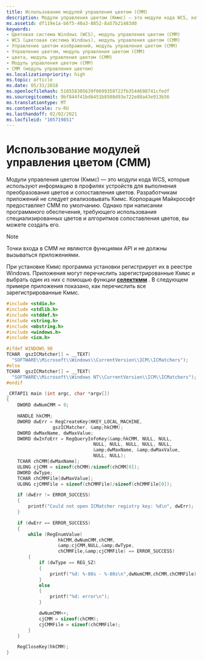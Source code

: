 ```yaml
---
title: Использование модулей управления цветом (CMM)
description: Модули управления цветом (Кммс) — это модули кода WCS, которые используют информацию в профилях устройств для выполнения преобразования цветов и сопоставления цветов.
ms.assetid: df119e1a-b6f5-40a3-8852-8a57b21483d0
keywords:
- Цветовая система Windows (WCS), модуль управления цветом (CMM)
- WCS (цветовая система Windows), модуль управления цветом (CMM)
- Управление цветом изображений, модуль управления цветом (CMM)
- Управление цветом, модуль управления цветом (CMM)
- цвета, модуль управления цветом (CMM)
- Модуль управления цветом (CMM)
- CMM (модуль управления цветом)
ms.localizationpriority: high
ms.topic: article
ms.date: 05/31/2018
ms.openlocfilehash: 518558305639f0699358f22fb3544698741cfedf
ms.sourcegitcommit: 9bf844f41bd6451b8508d93e722e88a43e913b56
ms.translationtype: MT
ms.contentlocale: ru-RU
ms.lasthandoff: 02/02/2021
ms.locfileid: "105719851"
---
```

# <a name="using-color-management-modules-cmm"></a>Использование модулей управления цветом (CMM)

Модули управления цветом (Кммс) — это модули кода WCS, которые используют информацию в профилях устройств для выполнения преобразования цветов и сопоставления цветов. Разработчикам приложений не следует реализовывать Кммс. Корпорация Майкрософт предоставляет CMM по умолчанию. Однако при написании программного обеспечения, требующего использования специализированных цветов и алгоритмов сопоставления цветов, вы можете создать его.

> [!Note]  
> Точки входа в CMM *не* являются функциями API и не должны вызываться приложениями.

 

При установке Кммс программа установки регистрирует их в реестре Windows. Приложения могут перечислить зарегистрированные Кммс и выбрать один из них с помощью функции [**селекткмм**](/windows/win32/api/icm/nf-icm-selectcmm) . В следующем примере приложения показано, как перечислить все зарегистрированные Кммс.


```C++
#include <stdio.h>
#include <stdlib.h>
#include <stddef.h>
#include <string.h>
#include <mbstring.h>
#include <windows.h>
#include <icm.h>

#ifdef WINDOWS_98
TCHAR  gszICMatcher[] = __TEXT(
  "SOFTWARE\\Microsoft\\Windows\\CurrentVersion\\ICM\\ICMatchers");
#else
TCHAR  gszICMatcher[] = __TEXT(
  "SOFTWARE\\Microsoft\\Windows NT\\CurrentVersion\\ICM\\ICMatchers");
#endif

_CRTAPI1 main (int argc, char *argv[])
{
    DWORD dwNumCMM = 0;

    HANDLE hkCMM;
    DWORD dwErr = RegCreateKey(HKEY_LOCAL_MACHINE,
                 gszICMatcher, &amp;hkCMM);
    DWORD dwMaxName, dwMaxValue;
    DWORD dwInfoErr = RegQueryInfoKey(&amp;hkCMM, NULL, NULL,
                                NULL, NULL, NULL, NULL, NULL,
                                &amp;dwMaxName, &amp;dwMaxValue,
                                NULL, NULL);
    TCHAR chCMM[dwMaxName];
    ULONG cjCMM = sizeof(chCMM)/sizeof(chCMM[0]);
    DWORD dwType;
    TCHAR chCMMFile[dwMaxValue];
    ULONG cjCMMFile = sizeof(chCMMFile)/sizeof(chCMMFile[0]);

    if (dwErr != ERROR_SUCCESS)
    {
        printf("Could not open ICMatcher registry key: %d\n", dwErr);
    }

    if (dwErr == ERROR_SUCCESS)
    {
        while (RegEnumValue(
                   hkCMM,dwNumCMM,chCMM,
                   &amp;cjCMM,NULL,&amp;dwType,
                   chCMMFile,&amp;cjCMMFile) == ERROR_SUCCESS)
        {
            if (dwType == REG_SZ)
            {
                printf("%d: %-80s - %-80s\n",dwNumCMM,chCMM,chCMMFile);
            }
            else
            {
                printf("%d: error\n");
            }

            dwNumCMM++;
            cjCMM = sizeof(chCMM);
            cjCMMFile = sizeof(chCMMFile);
        }
    }

    RegCloseKey(hkCMM);
}
```



 

 




